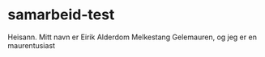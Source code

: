 # samarbeid-test

Heisann. Mitt navn er Eirik Alderdom Melkestang Gelemauren, og jeg er en maurentusiast
